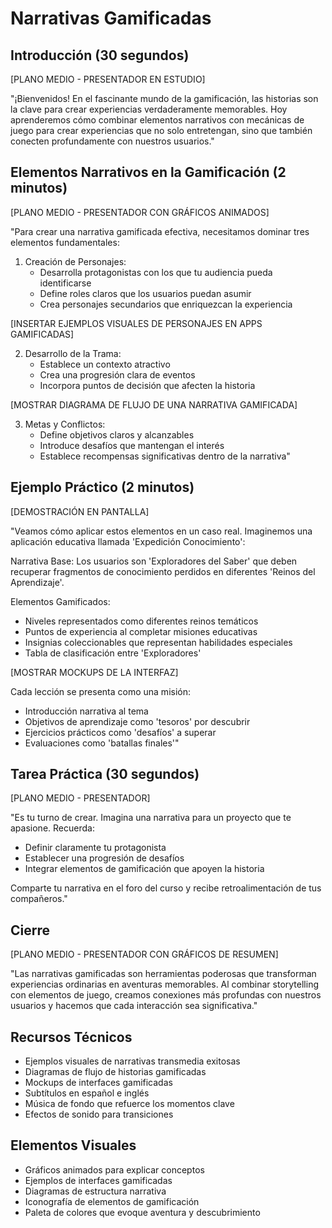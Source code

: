 # Narrativas Gamificadas

## Introducción (30 segundos)

[PLANO MEDIO - PRESENTADOR EN ESTUDIO]

"¡Bienvenidos! En el fascinante mundo de la gamificación, las historias son la clave para crear experiencias verdaderamente memorables. Hoy aprenderemos cómo combinar elementos narrativos con mecánicas de juego para crear experiencias que no solo entretengan, sino que también conecten profundamente con nuestros usuarios."

## Elementos Narrativos en la Gamificación (2 minutos)

[PLANO MEDIO - PRESENTADOR CON GRÁFICOS ANIMADOS]

"Para crear una narrativa gamificada efectiva, necesitamos dominar tres elementos fundamentales:

1. Creación de Personajes:
   - Desarrolla protagonistas con los que tu audiencia pueda identificarse
   - Define roles claros que los usuarios puedan asumir
   - Crea personajes secundarios que enriquezcan la experiencia

[INSERTAR EJEMPLOS VISUALES DE PERSONAJES EN APPS GAMIFICADAS]

2. Desarrollo de la Trama:
   - Establece un contexto atractivo
   - Crea una progresión clara de eventos
   - Incorpora puntos de decisión que afecten la historia

[MOSTRAR DIAGRAMA DE FLUJO DE UNA NARRATIVA GAMIFICADA]

3. Metas y Conflictos:
   - Define objetivos claros y alcanzables
   - Introduce desafíos que mantengan el interés
   - Establece recompensas significativas dentro de la narrativa"

## Ejemplo Práctico (2 minutos)

[DEMOSTRACIÓN EN PANTALLA]

"Veamos cómo aplicar estos elementos en un caso real. Imaginemos una aplicación educativa llamada 'Expedición Conocimiento':

Narrativa Base:
Los usuarios son 'Exploradores del Saber' que deben recuperar fragmentos de conocimiento perdidos en diferentes 'Reinos del Aprendizaje'.

Elementos Gamificados:
- Niveles representados como diferentes reinos temáticos
- Puntos de experiencia al completar misiones educativas
- Insignias coleccionables que representan habilidades especiales
- Tabla de clasificación entre 'Exploradores'

[MOSTRAR MOCKUPS DE LA INTERFAZ]

Cada lección se presenta como una misión:
- Introducción narrativa al tema
- Objetivos de aprendizaje como 'tesoros' por descubrir
- Ejercicios prácticos como 'desafíos' a superar
- Evaluaciones como 'batallas finales'"

## Tarea Práctica (30 segundos)

[PLANO MEDIO - PRESENTADOR]

"Es tu turno de crear. Imagina una narrativa para un proyecto que te apasione. Recuerda:
- Definir claramente tu protagonista
- Establecer una progresión de desafíos
- Integrar elementos de gamificación que apoyen la historia

Comparte tu narrativa en el foro del curso y recibe retroalimentación de tus compañeros."

## Cierre

[PLANO MEDIO - PRESENTADOR CON GRÁFICOS DE RESUMEN]

"Las narrativas gamificadas son herramientas poderosas que transforman experiencias ordinarias en aventuras memorables. Al combinar storytelling con elementos de juego, creamos conexiones más profundas con nuestros usuarios y hacemos que cada interacción sea significativa."

## Recursos Técnicos

- Ejemplos visuales de narrativas transmedia exitosas
- Diagramas de flujo de historias gamificadas
- Mockups de interfaces gamificadas
- Subtítulos en español e inglés
- Música de fondo que refuerce los momentos clave
- Efectos de sonido para transiciones

## Elementos Visuales

- Gráficos animados para explicar conceptos
- Ejemplos de interfaces gamificadas
- Diagramas de estructura narrativa
- Iconografía de elementos de gamificación
- Paleta de colores que evoque aventura y descubrimiento